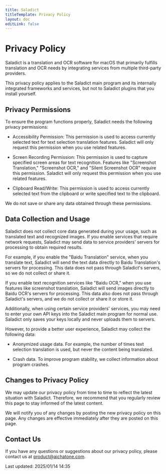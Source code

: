 ```yaml
---
title: Saladict
titleTemplate: Privacy Policy
layout: doc
editLink: false
---
```


# Privacy Policy

Saladict is a translation and OCR software for macOS that primarily fulfills translation and OCR needs by integrating services from multiple third-party providers.

This privacy policy applies to the Saladict main program and its internally integrated frameworks and services, but not to Saladict plugins that you install yourself.

## Privacy Permissions

To ensure the program functions properly, Saladict needs the following privacy permissions:

- Accessibility Permission: This permission is used to access currently selected text for text selection translation features. Saladict will only request this permission when you use related features.

- Screen Recording Permission: This permission is used to capture specified screen areas for text recognition. Features like "Screenshot Translation," "Screenshot OCR," and "Silent Screenshot OCR" require this permission. Saladict will only request this permission when you use related features.

- Clipboard Read/Write: This permission is used to access currently selected text from the clipboard or write specified text to the clipboard.

We do not save or share any data obtained through these permissions.

## Data Collection and Usage

Saladict does not collect core data generated during your usage, such as translated text and recognized images. If you enable services that require network requests, Saladict may send data to service providers' servers for processing to obtain required results.

For example, if you enable the "Baidu Translation" service, when you translate text, Saladict will send the text data directly to Baidu Translation's servers for processing. This data does not pass through Saladict's servers, so we do not collect or share it.

If you enable text recognition services like "Baidu OCR," when you use features like screenshot translation, Saladict will send images directly to Baidu OCR's servers for processing. This data also does not pass through Saladict's servers, and we do not collect or share it or store it.

Additionally, when using certain service providers' services, you may need to enter your own API keys into the Saladict main program for normal use. Saladict only saves your keys locally and never uploads them to servers.

However, to provide a better user experience, Saladict may collect the following data:

- Anonymized usage data. For example, the number of times text selection translation is used, but never the content being translated.

- Crash data. To improve program stability, we collect information about program crashes.

## Changes to Privacy Policy

We may update our privacy policy from time to time to reflect the latest situation with Saladict. Therefore, we recommend that you regularly review this page to stay informed of the latest content.

We will notify you of any changes by posting the new privacy policy on this page. Any changes are effective immediately after they are posted on this page.

## Contact Us

If you have any questions or suggestions about our privacy policy, please contact us at <a href="mailto:product@aichatone.com">product@aichatone.com</a>.

Last updated: 2025/01/14 14:35
